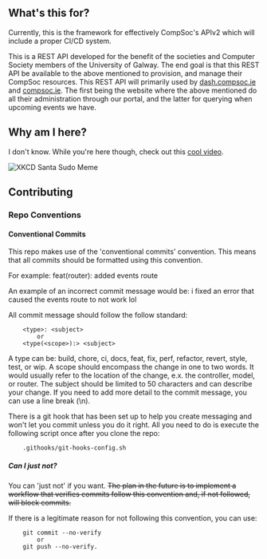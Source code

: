 ## What's this for?

Currently, this is the framework for effectively CompSoc's APIv2 which will include a proper CI/CD system.

This is a REST API developed for the benefit of the societies and Computer Society members of the University of Galway. The end goal is that this REST API be available to the above mentioned to provision, and manage their CompSoc resources. This REST API will primarily used by [dash.compsoc.ie](https://dash.compsoc.ie) and [compsoc.ie](https://compsoc.ie). The first being the website where the above mentioned do all their administration through our portal, and the latter for querying when upcoming events we have.

## Why am I here?
I don't know. While you're here though, check out this [cool video](https://www.youtube.com/watch?v=dQw4w9WgXcQ).

![XKCD Santa Sudo Meme](https://imgs.xkcd.com/comics/incident.png "He sees you when you're sleeping, he knows when you're awake, he's copied on /var/spool/mail/root, so be good for goodness' sake.")

## Contributing

### Repo Conventions

#### Conventional Commits
This repo makes use of the 'conventional commits' convention. This means that all commits should be formatted using this convention. 

For example:
    feat(router): added events route

An example of an incorrect commit message would be:
    i fixed an error that caused the events route to not work lol

All commit message should follow the follow standard:
```
    <type>: <subject>
        or
    <type(<scope>):> <subject>
```

A type can be: build, chore, ci, docs, feat, fix, perf, refactor, revert, style, test, or wip.
A scope should encompass the change in one to two words. It would usually refer to the location of the change, e.x. the controller, model, or router.
The subject should be limited to 50 characters and can describe your change. If you need to add more detail to the commit message, you can use a line break (\n).

There is a git hook that has been set up to help you create messaging and won't let you commit unless you do it right. All you need to do is execute the following script once after you clone the repo:
```
    .githooks/git-hooks-config.sh
```

##### Can I just not?
You can 'just not' if you want. ~~The plan in the future is to implement a workflow that verifies commits follow this convention and, if not followed, will block commits.~~

If there is a legitimate reason for not following this convention, you can use:
```
    git commit --no-verify
        or
    git push --no-verify.
```

